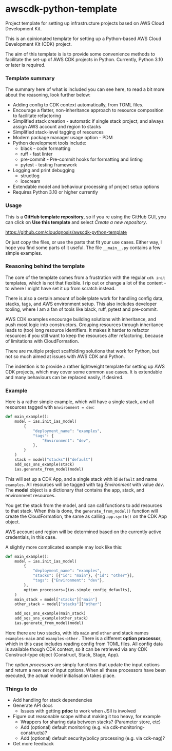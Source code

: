 # awscdk-python-template

Project template for setting up infrastructure projects based on
AWS Cloud Development Kit.

This is an opinionated template for setting up a Python-based
AWS Cloud Development Kit (CDK) project.

The aim of this template is is to provide some convenience methods to
facilitate the set-up of AWS CDK projects in Python.
Currently, Python 3.10 or later is required.

### Template summary
The summary here of what is included you can see here, to read a bit more about the reasoning, look further below:

- Adding config to CDK context automatically, from TOML files.
- Encourage a flatter, non-inheritance approach to resource composition to facilitate refactoring
- Simplified stack creation - automatic if single stack project, and always assign AWS account and region to stacks
- Simplified stack-level tagging of resources
- Modern package manager usage option - PDM
- Python development tools include:
	- black - code formatting
	- ruff - fast linter
	- pre-commit - Pre-commit hooks for formatting and linting
	- pytest - testing framework
- Logging and print debugging
	- structlog
	- icecream
- Extendable model and behaviour processing of project setup options
- Requires Python 3.10 or higher currently

### Usage

This is a **GitHub template repository**, so if you re using the GitHub GUI, you can click on **Use this template** and select *Create a new repository*.

https://github.com/cloudgnosis/awscdk-python-template

Or just copy the files, or use the parts that fit your use cases. Either way, I hope you find some parts of it useful.
The file `__main__.py` contains a few simple examples.

### Reasoning behind the template

The core of the template comes from a frustration with the regular `cdk init` templates, which is not that flexible. I rip out or change a lot of the content - to where I might have set it up from scratch instead.

There is also a certain amount of boilerplate work for handling config data, stacks, tags, and AWS environment setup.  This also includes developer tooling, where I am a fan of tools like black, ruff, pytest and pre-commit.

AWS CDK examples encourage building solutions with inheritance, and push most logic into constructors. Grouping resources through inheritance leads to (too) long resource identifiers. It makes it harder to refactor resources if you still want to keep the resources after refactoring, because of limitations with CloudFormation.

There are multiple project scaffolding solutions that work for Python, but not so much aimed at issues with AWS CDK and Python.

The indention is to provide a rather lightweight template for setting up AWS CDK projects, which may cover some common use cases. It is extendable and many behaviours can be replaced easily, if desired.

### Example

Here is a rather simple example, which will have a single stack, and all resources tagged with `Environment = dev`:

```python
def main_example():
	model = ias.init_ias_model(
		{
		    "deployment_name": "examples",
		    "tags": {
			    "Environment": "dev",
			},
		}
	)
	stack = model["stacks"]["default"]
	add_sqs_sns_example(stack)
	ias.generate_from_model(model)
```

This will set up a CDK App, and a single stack with id `default`  and name `examples`. All resources will be tagged with tag _Environment_ with value *dev*. The **model** object is a dictionary that contains the app, stack, and environment resources.

You get the stack from the model, and can call functions to add resources to that stack. When this is done, the `generate_from_model()` function will create the CloudFormation, the same as calling `app.synth()` on the CDK App object.

AWS account and region will be determined based on the currently active credentials, in this case.

A slightly more complicated example may look like this:

```python
def main_example():
    model = ias.init_ias_model(
		{
			"deployment_name": "examples",
			"stacks": [{"id": "main"}, {"id": "other"}],
			"tags": {"Environment": "dev"},
		},
		option_processors=[ias.simple_config_defaults],
	)
	main_stack = model["stacks"]["main"]
	other_stack = model["stacks"]["other"]

	add_sqs_sns_example(main_stack)
	add_sqs_sns_example(other_stack)
	ias.generate_from_model(model)
```

Here there are two stacks, with ids `main` and `other` and stack names `examples-main` and `examples-other` . There is a different **option processor**, which in this case includes reading config from TOML files. All config data is available though CDK context, so it can be retrieved via any CDK Construct-type object (Construct, Stack, Stage, App).

The *option processors* are simply functions that update the input options and return a new set of input options. When all these processors have been executed, the actual model initialisation takes place.

### Things to do

- Add handling for stack dependencies
- Generate API docs
	- Issues with getting **pdoc** to work when JSII is involved
- Figure out reasonable scope without making it too heavy, for example
	- Wrappers for sharing data between stacks? (Parameter store, etc)
	- Add (optional) default monitoring (e.g. via cdk-monitoring-constructs)?
	- Add (optional) default security/policy processing (e.g. via cdk-nag)?
- Get more feedback
